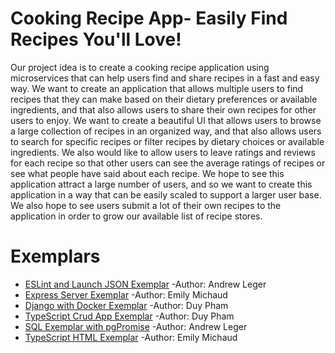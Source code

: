 # Cooking Recipe App- Easily Find Recipes You'll Love!

Our project idea is to create a cooking recipe application using microservices that can help users find and share recipes in a fast and easy way. We want to create an application that allows multiple users to find recipes that they can make based on their dietary preferences or available ingredients, and that also allows users to share their own recipes for other users to enjoy. We want to create a beautiful UI that allows users to browse a large collection of recipes in an organized way, and that also allows users to search for specific recipes or filter recipes by dietary choices or available ingredients. We also would like to allow users to leave ratings and reviews for each recipe so that other users can see the average ratings of recipes or see what people have said about each recipe. We hope to see this application attract a large number of users, and so we want to create this application in a way that can be easily scaled to support a larger user base. We also hope to see users submit a lot of their own recipes to the application in order to grow our available list of recipe stores. 

# Exemplars

* [ESLint and Launch JSON Exemplar](exemplars/eslint_and_launchJson_exemplar/doc/README.md) -Author: Andrew Leger
* [Express Server Exemplar](exemplars/express_exemplar/doc/README.md) -Author: Emily Michaud
* [Django with Docker Exemplar](exemplars/simple-django-with-docker/README.md) -Author: Duy Pham
* [TypeScript Crud App Exemplar](exemplars/simple-ts-crud-app/doc/README.md) -Author: Duy Pham
* [SQL Exemplar with pgPromise](exemplars/sql_exemplar_with_pgPromise/doc/README.md) -Author: Andrew Leger
* [TypeScript HTML Exemplar](exemplars/typescript_html_exemplar/doc/README.md) -Author: Emily Michaud

